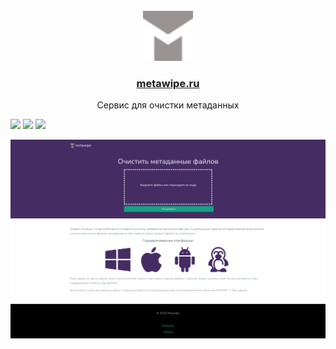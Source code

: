 <br />
<div align="center">
  <a href="https://metawipe.ru">
    <img src="/public/fonts/logo.svg" alt="Logo" width="80" height="80">
  </a>

  <h3 align="center"><a href="https://metawipe.ru">metawipe.ru</a></h3>
  <p align="center">
    Сервис для очистки метаданных
  </p>
</div>

![](https://img.shields.io/badge/Code-Go-informational=?style=flat&logo=go&logoColor=white&color=black)
![](https://img.shields.io/badge/Code-jQuery-informational=?style=flat&logo=jQuery&logoColor=white&color=black)
![](https://img.shields.io/badge/Tools-Docker-informational=?style=flat&logo=Docker&logoColor=white&color=black)

<img alt="metawipe screenshot" src="public/screenshot.png" href="https://metawipe.ru"> </img>
